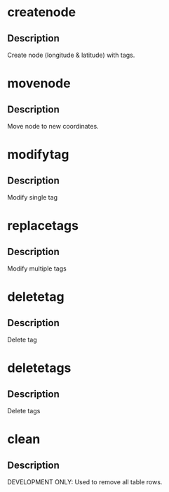 <h1 class="contract">createnode</h1>

## Description

Create node (longitude & latitude) with tags.

<h1 class="contract">movenode</h1>

## Description

Move node to new coordinates.

<h1 class="contract">modifytag</h1>

## Description

Modify single tag

<h1 class="contract">replacetags</h1>

## Description

Modify multiple tags


<h1 class="contract">deletetag</h1>

## Description

Delete tag

<h1 class="contract">deletetags</h1>

## Description

Delete tags


<h1 class="contract">clean</h1>

## Description

DEVELOPMENT ONLY: Used to remove all table rows.
